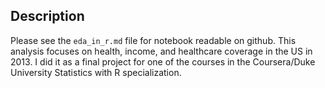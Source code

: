 ## Description

Please see the ```eda_in_r.md``` file for notebook readable on github. This analysis focuses on health, income, and healthcare coverage in the US in 2013. I did it as a final project for one of the courses in the Coursera/Duke University Statistics with R specialization.
